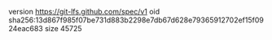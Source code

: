 version https://git-lfs.github.com/spec/v1
oid sha256:13d867f985f07be731d883b2298e7db67d628e79365912702ef15f0924eac683
size 45725
